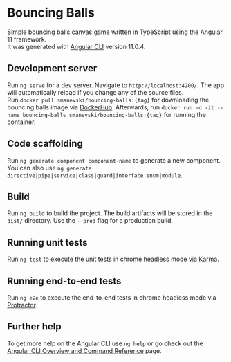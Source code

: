 # Bouncing Balls

Simple bouncing balls canvas game written in TypeScript using the Angular 11 framework. <br />
It was generated with [Angular CLI](https://github.com/angular/angular-cli) version 11.0.4.

## Development server

Run `ng serve` for a dev server. Navigate to `http://localhost:4200/`. The app will automatically reload if you change any of the source files. <br />
Run `docker pull smanevski/bouncing-balls:{tag}` for downloading the bouncing balls image via [DockerHub](https://hub.docker.com/r/smanevski/bouncing-balls). Afterwards, run `docker run -d -it --name bouncing-balls smanevski/bouncing-balls:{tag}` for running the container. 

## Code scaffolding

Run `ng generate component component-name` to generate a new component. You can also use `ng generate directive|pipe|service|class|guard|interface|enum|module`.

## Build

Run `ng build` to build the project. The build artifacts will be stored in the `dist/` directory. Use the `--prod` flag for a production build.

## Running unit tests

Run `ng test` to execute the unit tests in chrome headless mode via [Karma](https://karma-runner.github.io).

## Running end-to-end tests

Run `ng e2e` to execute the end-to-end tests in chrome headless mode via [Protractor](http://www.protractortest.org/).

## Further help

To get more help on the Angular CLI use `ng help` or go check out the [Angular CLI Overview and Command Reference](https://angular.io/cli) page.
